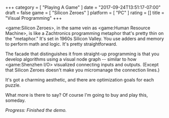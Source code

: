 +++
category = [ "Playing A Game" ]
date = "2017-09-24T13:51:17-07:00"
draft = false
game = [ "Silicon Zeroes" ]
platform = [ "PC" ]
rating = []
title = "Visual Programming"
+++

<game:Silicon Zeroes>, in the same vein as <game:Human Resource Machine>, is like a Zachtronics programming metaphor that's pretty thin on the "metaphor."  It's set in 1960s Silicon Valley.  You use adders and memory to perform math and logic.  It's pretty straightforward.

The facade that distinguishes it from straight-up programming is that you develop algorithms using a visual node graph -- similar to how <game:Shenzhen I/O> visualized connecting inputs and outputs.  (Except that Silicon Zeroes doesn't make you micromanage the connection lines.)

It's got a charming aesthetic, and there are optimization goals for each puzzle.

What more is there to say?  Of course I'm going to buy and play this, someday.

<i>Progress: Finished the demo.</i>
